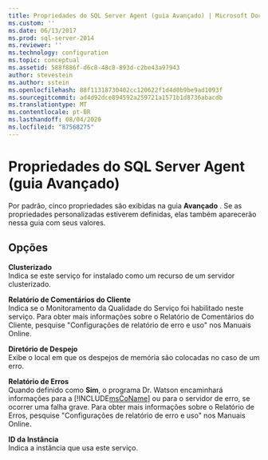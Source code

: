 ```yaml
---
title: Propriedades do SQL Server Agent (guia Avançado) | Microsoft Docs
ms.custom: ''
ms.date: 06/13/2017
ms.prod: sql-server-2014
ms.reviewer: ''
ms.technology: configuration
ms.topic: conceptual
ms.assetid: 588f886f-d6c8-48c8-893d-c2be43a97943
author: stevestein
ms.author: sstein
ms.openlocfilehash: 88f11318730402cc120622f1d4d0b9be9ad1093f
ms.sourcegitcommit: ad4d92dce894592a259721a1571b1d8736abacdb
ms.translationtype: MT
ms.contentlocale: pt-BR
ms.lasthandoff: 08/04/2020
ms.locfileid: "87568275"
---
```

# <a name="sql-server-agent-properties-advanced-tab"></a>Propriedades do SQL Server Agent (guia Avançado)
  Por padrão, cinco propriedades são exibidas na guia **Avançado** . Se as propriedades personalizadas estiverem definidas, elas também aparecerão nessa guia com seus valores.  
  
## <a name="options"></a>Opções  
 **Clusterizado**  
 Indica se este serviço for instalado como um recurso de um servidor clusterizado.  
  
 **Relatório de Comentários do Cliente**  
 Indica se o Monitoramento da Qualidade do Serviço foi habilitado neste serviço. Para obter mais informações sobre o Relatório de Comentários do Cliente, pesquise "Configurações de relatório de erro e uso" nos Manuais Online.  
  
 **Diretório de Despejo**  
 Exibe o local em que os despejos de memória são colocadas no caso de um erro.  
  
 **Relatório de Erros**  
 Quando definido como **Sim**, o programa Dr. Watson encaminhará informações para a [!INCLUDE[msCoName](../../includes/msconame-md.md)] ou para o servidor de erro, se ocorrer uma falha grave. Para obter mais informações sobre o Relatório de Erros, pesquise "Configurações de relatório de erro e uso" nos Manuais Online.  
  
 **ID da Instância**  
 Indica a instância que usa este serviço.  
  
  

